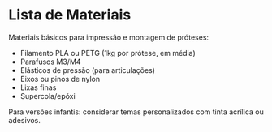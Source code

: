 # Lista de Materiais

Materiais básicos para impressão e montagem de próteses:

- Filamento PLA ou PETG (1kg por prótese, em média)
- Parafusos M3/M4
- Elásticos de pressão (para articulações)
- Eixos ou pinos de nylon
- Lixas finas
- Supercola/epóxi

Para versões infantis: considerar temas personalizados com tinta acrílica ou adesivos.
